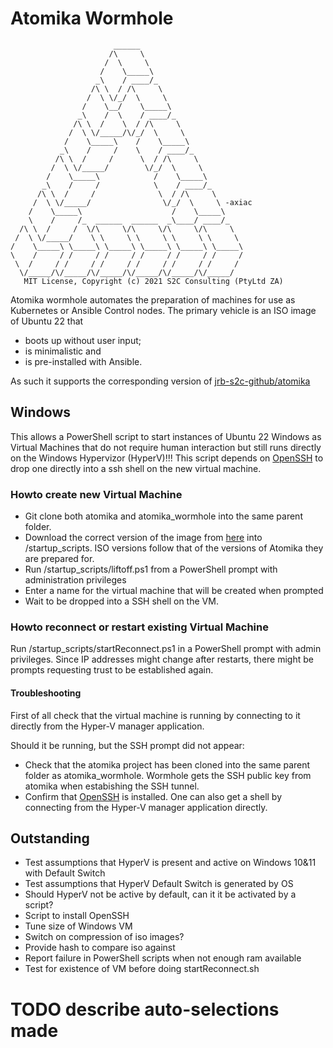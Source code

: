 # Atomika Wormhole

```
                       ______
                      /\     \
                     /  \     \
                    /    \_____\
                   _\    / ____/_
                  /\ \  / /\     \
                 /  \ \/_/  \     \
                /    \__/    \_____\
               _\    /  \    / ____/_
              /\ \  /    \  / /\     \
             /  \ \/_____/\/_/  \     \
            /    \_____\    /    \_____\
           _\    /     /    \    / ____/_
          /\ \  /     /      \  / /\     \
         /  \ \/_____/        \/_/  \     \
        /    \_____\            /    \_____\
       _\    /     /            \    / ____/_
      /\ \  /     /              \  / /\     \
     /  \ \/_____/                \/_/  \     \ -axiac
    /    \_____\                    /    \_____\
    \    /     /_  ______  ______  _\____/ ____/_
  /\ \  /     /  \/\     \/\     \/\     \/\     \
 /  \ \/_____/    \ \     \ \     \ \     \ \     \
/    \_____\ \_____\ \_____\ \_____\ \_____\ \_____\
\    /     / /     / /     / /     / /     / /     /
 \  /     / /     / /     / /     / /     / /     /
  \/_____/\/_____/\/_____/\/_____/\/_____/\/_____/
   MIT License, Copyright (c) 2021 S2C Consulting (PtyLtd ZA)
```

Atomika wormhole automates the preparation of machines for use as Kubernetes or Ansible Control nodes. The primary 
vehicle is an ISO image of Ubuntu 22 that 
* boots up without user input;
* is minimalistic and
* is pre-installed with Ansible.

As such it supports the corresponding version of [jrb-s2c-github/atomika](https://github.com/jrb-s2c-github/atomika)

## Windows
This allows a PowerShell script to start instances of Ubuntu 22 Windows as Virtual Machines that do not require human 
interaction  but still runs directly on the Windows Hypervizor (HyperV)!!! This script depends on [OpenSSH](https://learn.microsoft.com/en-us/windows-server/administration/openssh/openssh_overview)
to drop one directly into a ssh shell on the new virtual machine.

### Howto create new Virtual Machine
* Git clone both atomika and atomika_wormhole into the same parent folder.  
* Download the correct version of the image from [here](https://drive.google.com/drive/folders/1OY1rDy6MwYi0iXD159igjnJ7IOrBbJ1U)
into /startup_scripts. ISO versions follow that of the versions of Atomika they are prepared for.
* Run /startup_scripts/liftoff.ps1 from a PowerShell prompt with administration privileges
* Enter a name for the virtual machine that will be created when prompted
* Wait to be dropped into a SSH shell on the VM.

### Howto reconnect or restart existing Virtual Machine
Run /startup_scripts/startReconnect.ps1 in a PowerShell prompt with admin privileges. Since IP addresses might change 
after restarts, there might be prompts requesting trust to be established again.

#### Troubleshooting
First of all check that the virtual machine is running by connecting to it directly from the Hyper-V manager application.

Should it be running, but the SSH prompt did not appear:
* Check that the atomika project has been cloned into the same parent folder as atomika_wormhole. Wormhole gets the SSH
public key from atomika when estabishing the SSH tunnel.
* Confirm that [OpenSSH]((https://learn.microsoft.com/en-us/windows-server/administration/openssh/openssh_overview)) is 
installed. One can also get a shell by connecting from the Hyper-V manager application directly.

## Outstanding
* Test assumptions that HyperV is present and active on Windows 10&11 with Default Switch
* Test assumptions that HyperV Default Switch is generated by OS
* Should HyperV not be active by default, can it it be activated by a script? 
* Script to install OpenSSH
* Tune size of Windows VM
* Switch on compression of iso images?
* Provide hash to compare iso against
* Report failure in PowerShell scripts when not enough ram available
* Test for existence of VM before doing startReconnect.sh

# TODO describe auto-selections made 
